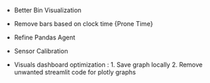 - Better Bin Visualization 
- Remove bars based on clock time {Prone Time}

- Refine Pandas Agent
- Sensor Calibration
- Visuals dashboard optimization : 1. Save graph locally 2. Remove unwanted streamlit code for plotly graphs
